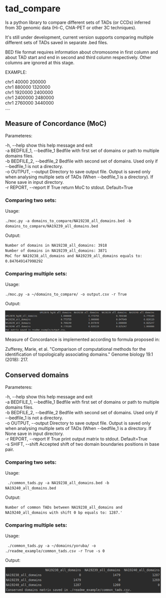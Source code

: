 # tad_compare

Is a python library to compare different sets of TADs (or CCDs) inferred from 3D genomic data (Hi-C, ChIA-PET or other 3C techniques).

It's still under development, current version supports comparing multiple different sets of TADs saved in separate .bed files.

BED file format requires information about chromosome in first column and about TAD start and end in second and third column respectively. Other columns are ignored at this stage. 

EXAMPLE:

chr1	40000	200000  
chr1	880000	1320000  
chr1	1920000	2400000  
chr1	2400000	2480000  
chr1	2760000	3440000  
....

## Measure of Concordance (MoC)
Parameteres:  

  -h, --help            show this help message and exit  
  -a BEDFILE_1, --bedfile_1  Bedfile with first set of domains or path to multiple domains files.  
  -b BEDFILE_2, --bedfile_2  Bedfile with second set of domains. Used only if --bedfile_1 is not a directory.  
  -o OUTPUT, --output
                        Directory to save output file. Output is saved only
                        when analysing multiple sets of TADs (When --bedfile_1
                        is a directory). If None save in input directory.  
  -r REPORT, --report
                        If True return MoC to stdout. Default=True
 

### Comparing two sets:
Usage:

`./moc.py -a domains_to_compare/NA19238_all_domains.bed -b domains_to_compare/NA19239_all_domains.bed`


Output:

`Number of domains in NA19238_all_domains: 3918`  
`Number of domains in NA19239_all_domains: 3871`  
`MoC for NA19238_all_domains and NA19239_all_domains equals to: 0.847649147998292`

### Comparing multiple sets:

Usage:

`./moc.py -a ~/domains_to_compare/ -o output.csv -r True`

Output:

![Alt text](./readme_example/output.png)


Measure of Concordance is implemented according to formula proposed in:  

Zufferey, Marie, et al. "Comparison of computational methods for the identification of topologically associating domains." Genome biology 19.1 (2018): 217.

## Conserved domains

Parameteres:  

  -h, --help            show this help message and exit  
  -a BEDFILE_1, --bedfile_1  Bedfile with first set of domains or path to multiple domains files.  
  -b BEDFILE_2, --bedfile_2  Bedfile with second set of domains. Used only if --bedfile_1 is not a directory.   
  -o OUTPUT, --output  Directory to save output file. Output is saved only
                        when analysing multiple sets of TADs (When --bedfile_1
                        is a directory. If None save in input directory.  
  -r  REPORT, --report If True print output matrix to stdout. Default=True  
  -s SHIFT, --shift 
                        Accepted shift of two domain boundaries positions in
                        base pair.  

### Comparing two sets:
Usage:  

` ./common_tads.py -a NA19238_all_domains.bed -b NA19240_all_domains.bed`

Output:  

`Number of common TADs between NA19238_all_domains and NA19240_all_domains with shift 0 bp equals to: 1287.'`
### Comparing multiple sets:
Usage:

` ./common_tads.py -a ~/domains/yoruba/ -o ./readme_example/common_tads.csv -r True -s 0`

Output:

![Alt text](./readme_example/conserved_tads.png)